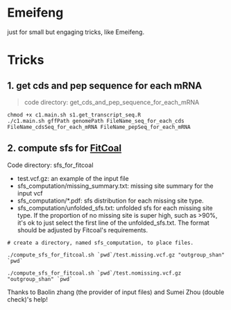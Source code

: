 # Emeifeng
just for small but engaging tricks, like Emeifeng.

# Tricks
## 1. get cds and pep sequence for each mRNA
> code directory: get_cds_and_pep_sequence_for_each_mRNA


```
chmod +x c1.main.sh s1.get_transcript_seq.R
./c1.main.sh gffPath genomePath FileName_seq_for_each_cds FileName_cdsSeq_for_each_mRNA FileName_pepSeq_for_each_mRNA
```
## 2. compute sfs for [FitCoal](https://www.science.org/doi/10.1126/science.abq7487)
Code directory: sfs_for_fitcoal

- test.vcf.gz: an example of the input file
- sfs_computation/missing_summary.txt: missing site summary for the input vcf
- sfs_computation/*.pdf: sfs distribution for each missing site type.
- sfs_computation/unfolded_sfs.txt: unfolded sfs for each missing site type. If the proportion of no missing site is super high, such as >90%, it's ok to just select the first line of the unfolded_sfs.txt. The format should be adjusted by Fitcoal's requirements.
  
```
# create a directory, named sfs_computation, to place files.

./compute_sfs_for_fitcoal.sh `pwd`/test.missing.vcf.gz "outgroup_shan" `pwd`

./compute_sfs_for_fitcoal.sh `pwd`/test.nomissing.vcf.gz "outgroup_shan" `pwd`
```
Thanks to Baolin zhang (the provider of input files) and Sumei Zhou (double check)'s help!
